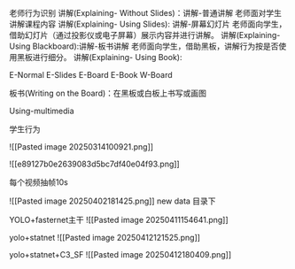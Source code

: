 老师行为识别
讲解(Explaining- Without Slides)：讲解-普通讲解 老师面对学生讲解课程内容
讲解(Explaining- Using Slides): 讲解-屏幕幻灯片 老师面向学生，借助幻灯片（通过投影仪或电子屏幕）展示内容并进行讲解。
讲解(Explaining- Using Blackboard):讲解-板书讲解 老师面向学生，借助黑板，讲解行为按是否使用黑板进行细分。
讲解(Explaining- Using Book):

E-Normal
E-Slides
E-Board
E-Book
W-Board

板书(Writing on the Board)：在黑板或白板上书写或画图

Using-multimedia 


学生行为

![[Pasted image 20250314100921.png]]

![[e89127b0e2639083d5bc7df40e04f93.png]]

每个视频抽帧10s

![[Pasted image 20250402181425.png]]
new data 目录下


YOLO+fasternet主干
![[Pasted image 20250411154641.png]]

yolo+statnet
![[Pasted image 20250412121525.png]]

yolo+statnet+C3_SF
![[Pasted image 20250412180409.png]]

